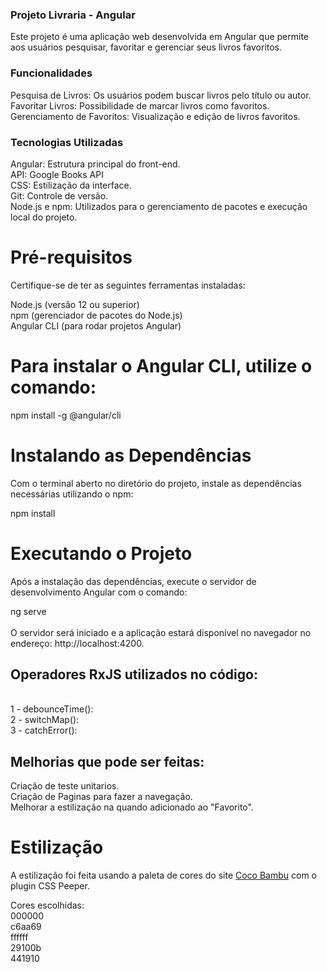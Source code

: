 ### Projeto Livraria - Angular
Este projeto é uma aplicação web desenvolvida em Angular que permite aos usuários pesquisar, favoritar e gerenciar seus livros favoritos.

### Funcionalidades
Pesquisa de Livros: Os usuários podem buscar livros pelo título ou autor. <br>
Favoritar Livros: Possibilidade de marcar livros como favoritos.<br>
Gerenciamento de Favoritos: Visualização e edição de livros favoritos.<br>

### Tecnologias Utilizadas
Angular: Estrutura principal do front-end.<br>
API: Google Books API<br>
CSS: Estilização da interface.<br>
Git: Controle de versão.<br>
Node.js e npm: Utilizados para o gerenciamento de pacotes e execução local do projeto.<br>


# Pré-requisitos
Certifique-se de ter as seguintes ferramentas instaladas:<br>

Node.js (versão 12 ou superior)<br>
npm (gerenciador de pacotes do Node.js)<br>
Angular CLI (para rodar projetos Angular)<br>

# Para instalar o Angular CLI, utilize o comando:

npm install -g @angular/cli

# Instalando as Dependências
Com o terminal aberto no diretório do projeto, instale as dependências necessárias utilizando o npm:<br>

npm install
<br>
# Executando o Projeto
Após a instalação das dependências, execute o servidor de desenvolvimento Angular com o comando:<br>

ng serve<br>
<br>
O servidor será iniciado e a aplicação estará disponível no navegador no endereço: http://localhost:4200.

## Operadores RxJS utilizados no código:
<br>
1 - debounceTime():
<br>
2 - switchMap():
<br>
3 - catchError():
<br>

## Melhorias que pode ser feitas:
Criação de teste unitarios.<br>
Criação de Paginas para fazer a navegação.<br>
Melhorar a estilização na quando adicionado ao "Favorito".<br>

# Estilização
A estilização foi feita usando a paleta de cores do site [Coco Bambu](https://cocobambu.com.br) com o plugin CSS Peeper.

Cores escolhidas:<br>
000000<br>
c6aa69<br>
ffffff<br>
29100b<br>
441910<br>

